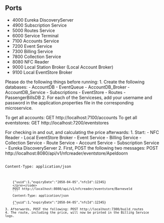 ## Ports

- 4000 Eureka DiscoveryServer
- 4900 Subscription Service
- 5000 Routes Service
- 6000 Service Terminal
- 7100 Accounts Service
- 7200 Event Service
- 7300 Billing Service
- 7800 Collection Service
- 8080 NFC Reader
- 9000 Local Station Broker (Local Account Broker)
- 9100 Local EventStore Broker

Please do the following things before running:
    1. Create the following databases:
        - AccountDB 
        - EventQueue
        - AccountDB_Broker
        - AccountDB_Service
        - Subscriptions
        - EventStore
        - Routes
        - PassengerBillsDB
    2. For each of the Serviceses, add your username and password in the application.properties file in the corresponding microservice.

To get all accounts: GET http://localhost:7100/accounts
To get all eventstores: GET http://localhost:7200/eventstores

For checking in and out, and calculating the price afterwards:
    1. Start:
        - NFC Reader
        - Local EventStore Broker
        - Event Service
        - Billing Service
        - Collection Service
        - Route Service
        - Account Service
        - Subscription Service
        - Eureka DiscoveryServer
     2. First, POST the following two messages:
        POST http://localhost:8080/api/v1/nfcreader/eventstore/Apeldoorn
        <pre><code>
        Content-Type: application/json

        {"uuid":1,"expiryDate":"2050-04-05","nfcId":12345}
        </pre></code>
        POST http://localhost:8080/api/v1/nfcreader/eventstore/Barneveld
        ```
        Content-Type: application/json
        
        {"uuid":1,"expiryDate":"2050-04-05","nfcId":12345}
        ```
    3. Afterwards, POST the following: POST http://localhost:7300/build_routes
    4. The route, including the price, will now be printed in the Billing Service logs.
